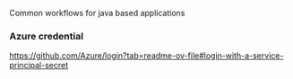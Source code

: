 Common workflows for java based applications


### Azure credential
https://github.com/Azure/login?tab=readme-ov-file#login-with-a-service-principal-secret